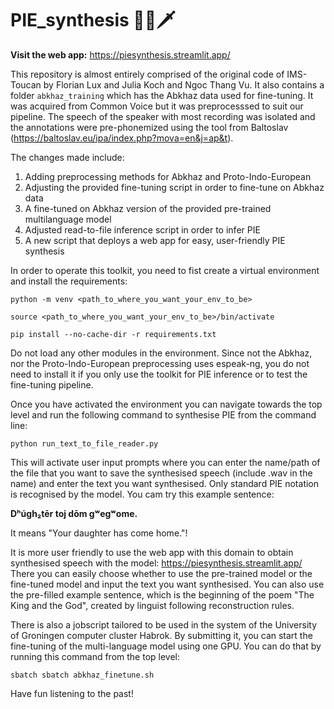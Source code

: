 # PIE_synthesis 📜🏺🗡️
**Visit the web app:** https://piesynthesis.streamlit.app/

This repository is almost entirely comprised of the original code of IMS-Toucan by Florian Lux and Julia Koch and Ngoc Thang Vu. It also contains a folder `abkhaz_training` which has the Abkhaz data used for fine-tuning. It was acquired from Common Voice but it was preprocesssed to suit our pipeline. The speech of the speaker with most recording was isolated and the annotations were pre-phonemized using the tool from Baltoslav (https://baltoslav.eu/ipa/index.php?mova=en&j=ap&t).

The changes made include:
1. Adding preprocessing methods for Abkhaz and Proto-Indo-European
2. Adjusting the provided fine-tuning script in order to fine-tune on Abkhaz data
3. A fine-tuned on Abkhaz version of the provided pre-trained multilanguage model
4. Adjusted read-to-file inference script in order to infer PIE
5. A new script that deploys a web app for easy, user-friendly PIE synthesis

In order to operate this toolkit, you need to fist create a virtual environment and install the requirements:
```
python -m venv <path_to_where_you_want_your_env_to_be>

source <path_to_where_you_want_your_env_to_be>/bin/activate

pip install --no-cache-dir -r requirements.txt
```
Do not load any other modules in the environment. Since not the Abkhaz, nor the Proto-Indo-European preprocessing uses espeak-ng, you do not need to install it if you only use the toolkit for
PIE inference or to test the fine-tuning pipeline.

Once you have activated the environment you can navigate towards the top level and run the following command to synthesise PIE from the command line:
```
python run_text_to_file_reader.py
```
This will activate user input prompts where you can enter the name/path of the file that you want to save the synthesised speech (include .wav in the name)
and enter the text you want synthesised. Only standard PIE notation is recognised by the model. You cam try this example sentence:

**Dʰúɡh₂tēr toj dōm gʷegʷome.**

It means "Your daughter has come home."!

It is more user friendly to use the web app with this domain to obtain synthesised speech with the model: https://piesynthesis.streamlit.app/
There you can easily choose whether to use the pre-trained model or the fine-tuned model and input the text you want synthesised. You can also use
the pre-filled example sentence, which is the beginning of the poem "The King and the God", created by linguist following reconstruction rules.

There is also a jobscript tailored to be used in the system of the University of Groningen computer cluster Habrok. By submitting it, you can start
the fine-tuning of the multi-language model using one GPU. You can do that by running this command from the top level:
```
sbatch sbatch abkhaz_finetune.sh
```
Have fun listening to the past!
